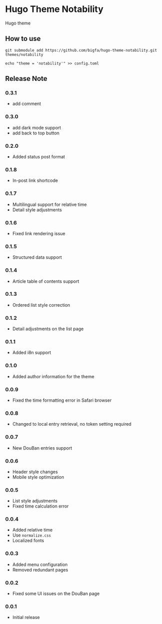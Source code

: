 # Hugo Theme Notability

Hugo theme

## How to use

```
git submodule add https://github.com/bigfa/hugo-theme-notability.git themes/notability

echo "theme = 'notability'" >> config.toml
```

## Release Note

### 0.3.1

-   add comment

### 0.3.0

-   add dark mode support
-   add back to top button

### 0.2.0

-   Added status post format

### 0.1.8

-   In-post link shortcode

### 0.1.7

-   Multilingual support for relative time
-   Detail style adjustments

### 0.1.6

-   Fixed link rendering issue

### 0.1.5

-   Structured data support

### 0.1.4

-   Article table of contents support

### 0.1.3

-   Ordered list style correction

### 0.1.2

-   Detail adjustments on the list page

### 0.1.1

-   Added i8n support

### 0.1.0

-   Added author information for the theme

### 0.0.9

-   Fixed the time formatting error in Safari browser

### 0.0.8

-   Changed to local entry retrieval, no token setting required

### 0.0.7

-   New DouBan entries support

### 0.0.6

-   Header style changes
-   Mobile style optimization

### 0.0.5

-   List style adjustments
-   Fixed time calculation error

### 0.0.4

-   Added relative time
-   Use `normalize.css`
-   Localized fonts

### 0.0.3

-   Added menu configuration
-   Removed redundant pages

### 0.0.2

-   Fixed some UI issues on the DouBan page

### 0.0.1

-   Initial release
